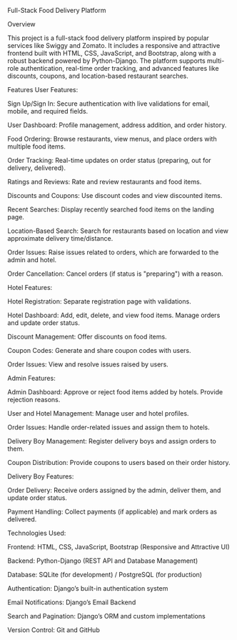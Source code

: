 Full-Stack Food Delivery Platform

Overview

This project is a full-stack food delivery platform inspired by popular services like Swiggy and Zomato. It includes a responsive and attractive frontend built with HTML, CSS, JavaScript, and Bootstrap, along with a robust backend powered by Python-Django. The platform supports multi-role authentication, real-time order tracking, and advanced features like discounts, coupons, and location-based restaurant searches.

Features
User Features:

Sign Up/Sign In: Secure authentication with live validations for email, mobile, and required fields.

User Dashboard: Profile management, address addition, and order history.

Food Ordering: Browse restaurants, view menus, and place orders with multiple food items.

Order Tracking: Real-time updates on order status (preparing, out for delivery, delivered).

Ratings and Reviews: Rate and review restaurants and food items.

Discounts and Coupons: Use discount codes and view discounted items.

Recent Searches: Display recently searched food items on the landing page.

Location-Based Search: Search for restaurants based on location and view approximate delivery time/distance.

Order Issues: Raise issues related to orders, which are forwarded to the admin and hotel.

Order Cancellation: Cancel orders (if status is "preparing") with a reason.

Hotel Features:

Hotel Registration: Separate registration page with validations.

Hotel Dashboard: Add, edit, delete, and view food items. Manage orders and update order status.

Discount Management: Offer discounts on food items.

Coupon Codes: Generate and share coupon codes with users.

Order Issues: View and resolve issues raised by users.

Admin Features:

Admin Dashboard: Approve or reject food items added by hotels. Provide rejection reasons.

User and Hotel Management: Manage user and hotel profiles.

Order Issues: Handle order-related issues and assign them to hotels.

Delivery Boy Management: Register delivery boys and assign orders to them.

Coupon Distribution: Provide coupons to users based on their order history.

Delivery Boy Features:

Order Delivery: Receive orders assigned by the admin, deliver them, and update order status.

Payment Handling: Collect payments (if applicable) and mark orders as delivered.

Technologies Used:

Frontend: HTML, CSS, JavaScript, Bootstrap (Responsive and Attractive UI)

Backend: Python-Django (REST API and Database Management)

Database: SQLite (for development) / PostgreSQL (for production)

Authentication: Django’s built-in authentication system

Email Notifications: Django’s Email Backend

Search and Pagination: Django’s ORM and custom implementations

Version Control: Git and GitHub

